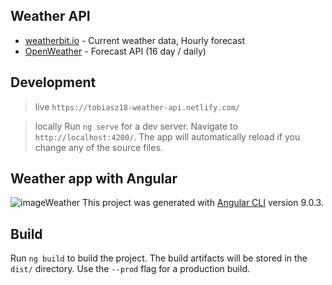 ## Weather API

* [weatherbit.io](https://www.weatherbit.io/api) - Current weather data, Hourly forecast
* [OpenWeather](https://openweathermap.org/api) - Forecast API (16 day / daily)
 
## Development 
> live 
`https://tobiasz18-weather-api.netlify.com/`

>  locally
Run `ng serve` for a dev server. Navigate to `http://localhost:4200/`. The app will automatically reload if you change any of the source files.
 
## Weather app with Angular 

![imageWeather](https://i.imgur.com/7Ce8fYF.png)
This project was generated with [Angular CLI](https://github.com/angular/angular-cli) version 9.0.3.

## Build

Run `ng build` to build the project. The build artifacts will be stored in the `dist/` directory. Use the `--prod` flag for a production build.


